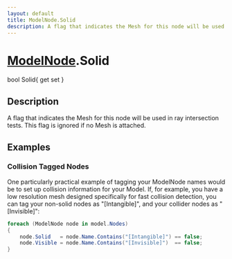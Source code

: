 ```yaml
---
layout: default
title: ModelNode.Solid
description: A flag that indicates the Mesh for this node will be used in ray intersection tests. This flag is ignored if no Mesh is attached.
---
```

# [ModelNode]({{site.url}}/Pages/StereoKit/ModelNode.html).Solid

<div class='signature' markdown='1'>
bool Solid{ get set }
</div>

## Description
A flag that indicates the Mesh for this node will be used
in ray intersection tests. This flag is ignored if no Mesh is
attached.


## Examples

### Collision Tagged Nodes
One particularly practical example of tagging your ModelNode names
would be to set up collision information for your Model. If, for
example, you have a low resolution mesh designed specifically for
fast collision detection, you can tag your non-solid nodes as
"[Intangible]", and your collider nodes as "[Invisible]":
```csharp
foreach (ModelNode node in model.Nodes)
{
	node.Solid   = node.Name.Contains("[Intangible]") == false;
	node.Visible = node.Name.Contains("[Invisible]")  == false;
}
```

